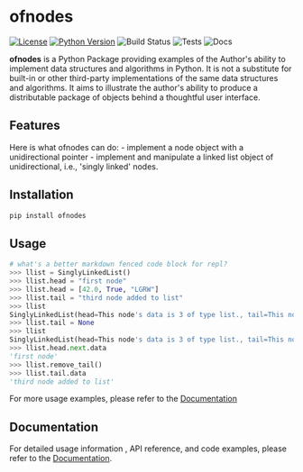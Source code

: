 # ofnodes

[![License](https://img.shields.io/badge/license-MIT-blue.svg)](https://opensource.org/licenses/MIT)
[![Python Version](https://img.shields.io/badge/python-%3E=3.11.5-blue.svg)](https://www.python.org/downloads/release/python-3115/)
![Build Status](https://github.com/robert-portelli/ofnodes/actions/workflows/01_build.yml/badge.svg)
![Tests](https://github.com/robert-portelli/ofnodes/actions/workflows/02_test.yml/badge.svg)
![Docs](https://github.com/robert-portelli/ofnodes/actions/workflows/mkdocs-publish.yml/badge.svg)

**ofnodes** is a Python Package providing examples of the Author's ability
to implement data structures and algorithms in Python. It is not a substitute
for built-in or other third-party implementations of the same data structures
and algorithms. It aims to illustrate the author's ability to produce a
distributable package of objects behind a thoughtful user interface.

## Features
Here is what ofnodes can do:
    - implement a node object with a unidirectional pointer
    - implement and manipulate a linked list object of unidirectional,
    i.e., 'singly linked' nodes.

## Installation
```python
pip install ofnodes
```

## Usage


```python
# what's a better markdown fenced code block for repl?
>>> llist = SinglyLinkedList()
>>> llist.head = "first node"
>>> llist.head = [42.0, True, "LGRW"]
>>> llist.tail = "third node added to list"
>>> llist
SinglyLinkedList(head=This node's data is 3 of type list., tail=This node's data is 24 of type str.)
>>> llist.tail = None
>>> llist
SinglyLinkedList(head=This node's data is 3 of type list., tail=This node's data is of type NoneType.)
>>> llist.head.next.data
'first node'
>>> llist.remove_tail()
>>> llist.tail.data
'third node added to list'
```
For more usage examples, please refer to the [Documentation][1]

## Documentation
For detailed usage information , API reference, and code examples,
please refer to the [Documentation][1].


[1]: https://robert-portelli.github.io/ofnodes/
